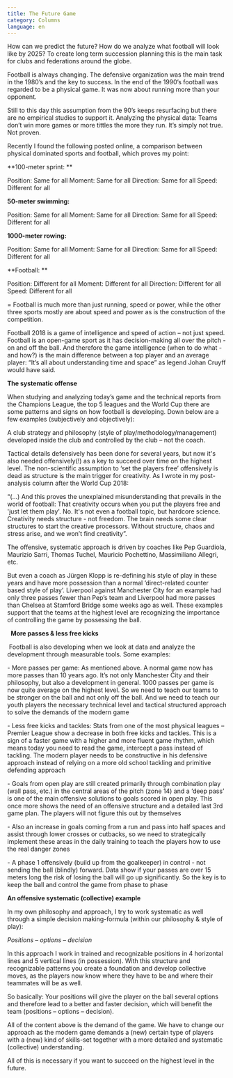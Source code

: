 ```yaml
---
title: The Future Game
category: Columns
language: en
---
```

How can we predict the future? How do we analyze what football will look like by 2025? To create long term succession planning this is the main task for clubs and federations around the globe.

Football is always changing. The defensive organization was the main trend in the 1980’s and the key to success. In the end of the 1990’s football was regarded to be a physical game. It was now about running more than your opponent. 

Still to this day this assumption from the 90’s keeps resurfacing but there are no empirical studies to support it. Analyzing the physical data: Teams don’t win more games or more tittles the more they run. It’s simply not true. Not proven.

Recently I found the following posted online, a comparison between physical dominated sports and football, which proves my point:

**100-meter sprint: **

Position: Same for all Moment: Same for all Direction: Same for all Speed: Different for all

**50-meter swimming: **

Position: Same for all Moment: Same for all Direction: Same for all Speed: Different for all

**1000-meter rowing:**

Position: Same for all Moment: Same for all Direction: Same for all Speed: Different for all

**Football: **

Position: Different for all Moment: Different for all Direction: Different for all Speed: Different for all 

\= Football is much more than just running, speed or power, while the other three sports mostly are about speed and power as is the construction of the competition.

Football 2018 is a game of intelligence and speed of action – not just speed. Football is an open-game sport as it has decision-making all over the pitch - on and off the ball. And therefore the game intelligence (when to do what - and how?) is the main difference between a top player and an average player: “It’s all about understanding time and space” as legend Johan Cruyff would have said.  

**The systematic offense**

When studying and analyzing today’s game and the technical reports from the Champions League, the top 5 leagues and the World Cup there are some patterns and signs on how football is developing. Down below are a few examples (subjectively and objectively):

A club strategy and philosophy (style of play/methodology/management) developed inside the club and controlled by the club – not the coach. 

Tactical details defensively has been done for several years, but now it's also needed offensively(!) as a key to succeed over time on the highest level. The non-scientific assumption to ‘set the players free’ offensively is dead as structure is the main trigger for creativity. As I wrote in my post-analysis column after the World Cup 2018:

“(…) And this proves the unexplained misunderstanding that prevails in the world of football: That creativity occurs when you put the players free and 'just let them play'. No. It's not even a football topic, but hardcore science. Creativity needs structure - not freedom. The brain needs some clear structures to start the creative processors. Without structure, chaos and stress arise, and we won’t find creativity”.

The offensive, systematic approach is driven by coaches like Pep Guardiola, Maurizio Sarri, Thomas Tuchel, Mauricio Pochettino, Massimiliano Allegri, etc. 

But even a coach as Jürgen Klopp is re-defining his style of play in these years and have more possession than a normal ‘direct-related counter based style of play’. Liverpool against Manchester City for an example had only three passes fewer than Pep’s team and Liverpool had more passes than Chelsea at Stamford Bridge some weeks ago as well. These examples support that the teams at the highest level are recognizing the importance of controlling the game by possessing the ball. 

  **More passes & less free kicks**

 Football is also developing when we look at data and analyze the development through measurable tools. Some examples:

\- More passes per game: As mentioned above. A normal game now has more passes than 10 years ago. It’s not only Manchester City and their philosophy, but also a development in general. 1000 passes per game is now quite average on the highest level. So we need to teach our teams to be stronger on the ball and not only off the ball. And we need to teach our youth players the necessary technical level and tactical structured approach to solve the demands of the modern game

\- Less free kicks and tackles: Stats from one of the most physical leagues – Premier League show a decrease in both free kicks and tackles. This is a sign of a faster game with a higher and more fluent game rhythm, which means today you need to read the game, intercept a pass instead of tackling. The modern player needs to be constructive in his defensive approach instead of relying on a more old school tackling and primitive defending approach

\- Goals from open play are still created primarily through combination play (wall pass, etc.) in the central areas of the pitch (zone 14) and a ‘deep pass’ is one of the main offensive solutions to goals scored in open play.  This once more shows the need of an offensive structure and a detailed last 3rd game plan. The players will not figure this out by themselves

\- Also an increase in goals coming from a run and pass into half spaces and assist through lower crosses or cutbacks, so we need to strategically implement these areas in the daily training to teach the players how to use the real danger zones

\- A phase 1 offensively (build up from the goalkeeper) in control - not sending the ball (blindly) forward. Data show if your passes are over 15 meters long the risk of losing the ball will go up significantly. So the key is to keep the ball and control the game from phase to phase

**An offensive systematic (collective) example**

In my own philosophy and approach, I try to work systematic as well through a simple decision making-formula (within our philosophy & style of play): 

_Positions – options – decision_

In this approach I work in trained and recognizable positions in 4 horizontal lines and 5 vertical lines (in possession). With this structure and recognizable patterns you create a foundation and develop collective moves, as the players now know where they have to be and where their teammates will be as well.

So basically: Your positions will give the player on the ball several options and therefore lead to a better and faster decision, which will benefit the team (positions – options – decision).

All of the content above is the demand of the game. We have to change our approach as the modern game demands a (new) certain type of players with a (new) kind of skills-set together with a more detailed and systematic (collective) understanding.

All of this is necessary if you want to succeed on the highest level in the future.
